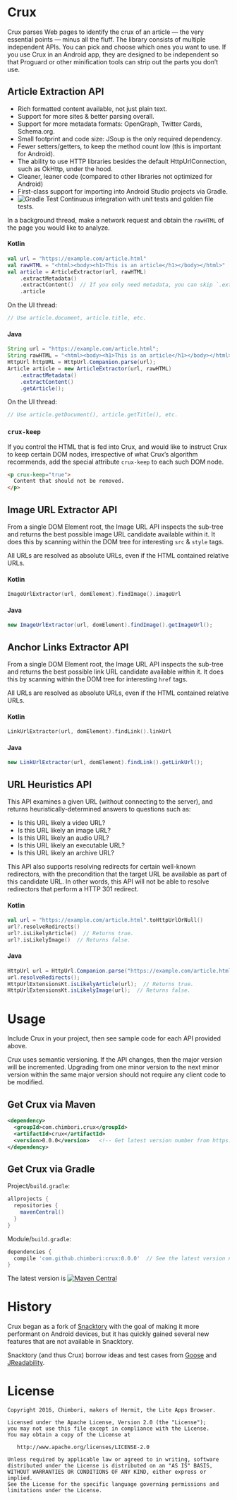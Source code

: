 # Crux

Crux parses Web pages to identify the crux of an article — the very essential points — minus all the
fluff. The library consists of multiple independent APIs. You can pick and choose which ones you
want to use. If you use Crux in an Android app, they are designed to be independent so that Proguard
or other minification tools can strip out the parts you don’t use.

## Article Extraction API

- Rich formatted content available, not just plain text.
- Support for more sites & better parsing overall.
- Support for more metadata formats: OpenGraph, Twitter Cards, Schema.org.
- Small footprint and code size: JSoup is the only required dependency.
- Fewer setters/getters, to keep the method count low (this is important for Android).
- The ability to use HTTP libraries besides the default HttpUrlConnection, such as OkHttp, under
  the hood.
- Cleaner, leaner code (compared to other libraries not optimized for Android)
- First-class support for importing into Android Studio projects via Gradle.
- ![Gradle Test](https://github.com/chimbori/crux/workflows/Gradle%20Test/badge.svg) Continuous integration with unit tests and golden file tests.

In a background thread, make a network request and obtain the `rawHTML` of the page you would like
to analyze.

#### Kotlin
```kotlin
val url = "https://example.com/article.html"
val rawHTML = "<html><body><h1>This is an article</h1></body></html>"
val article = ArticleExtractor(url, rawHTML)
    .extractMetadata()
    .extractContent()  // If you only need metadata, you can skip `.extractContent()`
    .article
```

On the UI thread:
```kotlin
// Use article.document, article.title, etc.
```

#### Java
```java
String url = "https://example.com/article.html";
String rawHTML = "<html><body><h1>This is an article</h1></body></html>";  // Intentionally malformed.
HttpUrl httpURL = HttpUrl.Companion.parse(url);
Article article = new ArticleExtractor(url, rawHTML)
    .extractMetadata()
    .extractContent()
    .getArticle();
```

On the UI thread:
```java
// Use article.getDocument(), article.getTitle(), etc.
```

### `crux-keep`

If you control the HTML that is fed into Crux, and would like to instruct Crux to keep certain DOM
nodes, irrespective of what Crux’s algorithm recommends, add the special attribute `crux-keep` to
each such DOM node.

```html
<p crux-keep="true">
  Content that should not be removed.
</p>
```

## Image URL Extractor API

From a single DOM Element root, the Image URL API inspects the sub-tree and returns the best
possible image URL candidate available within it. It does this by scanning within the DOM tree
for interesting `src` & `style` tags.

All URLs are resolved as absolute URLs, even if the HTML contained relative URLs.

#### Kotlin
```kotlin
ImageUrlExtractor(url, domElement).findImage().imageUrl
```

#### Java
```java
new ImageUrlExtractor(url, domElement).findImage().getImageUrl();
```

## Anchor Links Extractor API

From a single DOM Element root, the Image URL API inspects the sub-tree and returns the best
possible link URL candidate available within it. It does this by scanning within the DOM tree
for interesting `href` tags.

All URLs are resolved as absolute URLs, even if the HTML contained relative URLs.

#### Kotlin
```kotlin
LinkUrlExtractor(url, domElement).findLink().linkUrl
```

#### Java
```java
new LinkUrlExtractor(url, domElement).findLink().getLinkUrl();
```

## URL Heuristics API

This API examines a given URL (without connecting to the server), and returns
heuristically-determined answers to questions such as:

- Is this URL likely a video URL?
- Is this URL likely an image URL?
- Is this URL likely an audio URL?
- Is this URL likely an executable URL?
- Is this URL likely an archive URL?

This API also supports resolving redirects for certain well-known redirectors, with the precondition
that the target URL be available as part of this candidate URL. In other words, this API will
not be able to resolve redirectors that perform a HTTP 301 redirect.

#### Kotlin
```kotlin
val url = "https://example.com/article.html".toHttpUrlOrNull()
url?.resolveRedirects()
url?.isLikelyArticle()  // Returns true.
url?.isLikelyImage()  // Returns false.
```

#### Java
```java
HttpUrl url = HttpUrl.Companion.parse("https://example.com/article.html");
url.resolveRedirects();
HttpUrlExtensionsKt.isLikelyArticle(url);  // Returns true.
HttpUrlExtensionsKt.isLikelyImage(url);  // Returns false.
```

# Usage

Include Crux in your project, then see sample code for each API provided above.

Crux uses semantic versioning. If the API changes, then the major version will be incremented.
Upgrading from one minor version to the next minor version within the same major version should
not require any client code to be modified.

## Get Crux via Maven

```xml
<dependency>
  <groupId>com.chimbori.crux</groupId>
  <artifactId>crux</artifactId>
  <version>0.0.0</version>   <!-- Get latest version number from https://github.com/chimbori/crux/releases -->
</dependency>
```

## Get Crux via Gradle

Project/`build.gradle`:
```groovy
allprojects {
  repositories {
    mavenCentral()
  }
}
```

Module/`build.gradle`:

```groovy
dependencies {
  compile 'com.github.chimbori:crux:0.0.0'  // See the latest version number below.
}
```

The latest version is [![Maven Central](https://maven-badges.herokuapp.com/maven-central/com.chimbori.crux/crux/badge.svg)](https://maven-badges.herokuapp.com/maven-central/com.chimbori.crux/crux)

# History

Crux began as a fork of [Snacktory](http://github.com/karussell/snacktory) with the goal of making
it more performant on Android devices, but it has quickly gained several new features that are not
available in Snacktory.

Snacktory (and thus Crux) borrow ideas and test cases from [Goose](https://github.com/GravityLabs/goose)
and [JReadability](https://github.com/ifesdjeen/jReadability).

# License

    Copyright 2016, Chimbori, makers of Hermit, the Lite Apps Browser.

    Licensed under the Apache License, Version 2.0 (the "License");
    you may not use this file except in compliance with the License.
    You may obtain a copy of the License at

       http://www.apache.org/licenses/LICENSE-2.0

    Unless required by applicable law or agreed to in writing, software
    distributed under the License is distributed on an "AS IS" BASIS,
    WITHOUT WARRANTIES OR CONDITIONS OF ANY KIND, either express or implied.
    See the License for the specific language governing permissions and
    limitations under the License.
